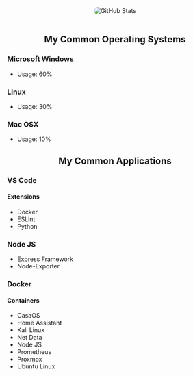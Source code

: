 <div class="git-stats" align="center" width: 100%>
  <img src="https://github-readme-stats.vercel.app/api?username=Mr3ENTLEY&show_icons=true&theme=tokyonight&bg_color=16325B&title_color=FFDC7F&text_color=78B7D0&icon_color=FFDC7F&hide_border=true&count_private=true&include_all_commits=true&line_height=30" alt="GitHub Stats" style="border-radius: 45px;">
</div>

<br>

<div align="center">
  
  ## My Common Operating Systems

</div>

### Microsoft Windows
  - Usage: 60%

### Linux
  - Usage: 30%

### Mac OSX
  - Usage: 10%

<div align="center">
  
## My Common Applications

</div>

  ### VS Code
  #### Extensions
  - Docker
  - ESLint
  - Python

  ### Node JS
  - Express Framework
  - Node-Exporter

  ### Docker
  #### Containers
  - CasaOS
  - Home Assistant
  - Kali Linux
  - Net Data
  - Node JS
  - Prometheus
  - Proxmox
  - Ubuntu Linux
